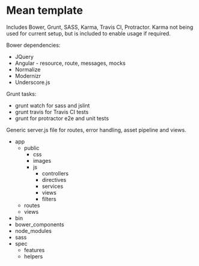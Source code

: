 # Mean template

Includes Bower, Grunt, SASS, Karma, Travis CI, Protractor. Karma not being used for current setup, but is included to enable usage if required.

Bower dependencies:

 * JQuery
 * Angular - resource, route, messages, mocks
 * Normalize
 * Modernizr
 * Underscore.js


Grunt tasks:

* grunt watch for sass and jslint
* grunt travis for Travis CI tests
* grunt for protractor e2e and unit tests

Generic server.js file for routes, error handling, asset pipeline and views.

- app
	- public
		- css
		- images
		- js
		 	- controllers
		 	- directives
		 	- services
		 	- views
		 	- filters
	- routes
	- views
- bin
- bower_components
- node_modules
- sass
- spec
	- features
	- helpers
